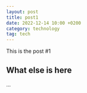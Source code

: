 ```yaml
---
layout: post
title: post1
date: 2022-12-14 10:00 +0200
category: technology
tag: tech
---
```


This is the post #1

## What else is here

...